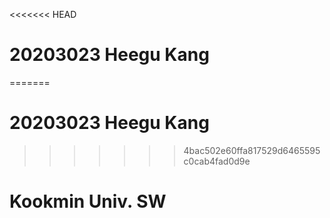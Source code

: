 <<<<<<< HEAD
# 20203023	 Heegu Kang
=======
# 20203023	 Heegu Kang
>>>>>>> 4bac502e60ffa817529d6465595c0cab4fad0d9e
# Kookmin Univ. SW
